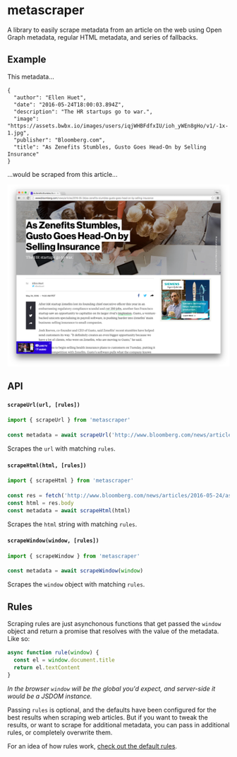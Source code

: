 
# metascraper

A library to easily scrape metadata from an article on the web using Open Graph metadata, regular HTML metadata, and series of fallbacks.


## Example

This metadata...

    {
      "author": "Ellen Huet",
      "date": "2016-05-24T18:00:03.894Z",
      "description": "The HR startups go to war.",
      "image": "https://assets.bwbx.io/images/users/iqjWHBFdfxIU/ioh_yWEn8gHo/v1/-1x-1.jpg",
      "publisher": "Bloomberg.com",
      "title": "As Zenefits Stumbles, Gusto Goes Head-On by Selling Insurance"
    }

...would be scraped from this article...

[![](/support/screenshot.png)](http://www.bloomberg.com/news/articles/2016-05-24/as-zenefits-stumbles-gusto-goes-head-on-by-selling-insurance)


## API

#### `scrapeUrl(url, [rules])`

```js
import { scrapeUrl } from 'metascraper'

const metadata = await scrapeUrl('http://www.bloomberg.com/news/articles/2016-05-24/as-zenefits-stumbles-gusto-goes-head-on-by-selling-insurance')
```

Scrapes the `url` with matching `rules`.

#### `scrapeHtml(html, [rules])`

```js
import { scrapeHtml } from 'metascraper'

const res = fetch('http://www.bloomberg.com/news/articles/2016-05-24/as-zenefits-stumbles-gusto-goes-head-on-by-selling-insurance')
const html = res.body
const metadata = await scrapeHtml(html)
```

Scrapes the `html` string with matching `rules`.

#### `scrapeWindow(window, [rules])`

```js
import { scrapeWindow } from 'metascraper'

const metadata = await scrapeWindow(window)
```

Scrapes the `window` object with matching `rules`.


## Rules

Scraping rules are just asynchonous functions that get passed the `window` object and return a promise that resolves with the value of the metadata. Like so:

```js
async function rule(window) {
  const el = window.document.title
  return el.textContent
}
```

_In the browser `window` will be the global you'd expect, and server-side it would be a JSDOM instance._

Passing `rules` is optional, and the defaults have been configured for the best results when scraping web articles. But if you want to tweak the results, or want to scrape for additional metadata, you can pass in additional rules, or completely overwrite them.

For an idea of how rules work, [check out the default rules](/lib/rules).
